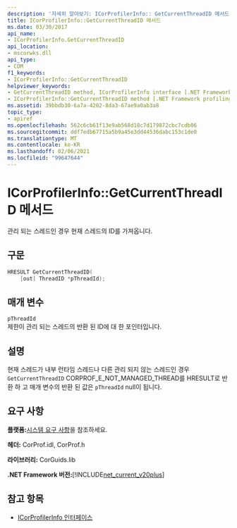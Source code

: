 ```yaml
---
description: '자세히 알아보기: ICorProfilerInfo:: GetCurrentThreadID 메서드'
title: ICorProfilerInfo::GetCurrentThreadID 메서드
ms.date: 03/30/2017
api_name:
- ICorProfilerInfo.GetCurrentThreadID
api_location:
- mscorwks.dll
api_type:
- COM
f1_keywords:
- ICorProfilerInfo::GetCurrentThreadID
helpviewer_keywords:
- GetCurrentThreadID method, ICorProfilerInfo interface [.NET Framework profiling]
- ICorProfilerInfo::GetCurrentThreadID method [.NET Framework profiling]
ms.assetid: 39bbdb30-6a7a-4202-8da3-67ae9a0ab3a8
topic_type:
- apiref
ms.openlocfilehash: 562c6cb61f13e9ab568d18c7d179872cbc7cdb06
ms.sourcegitcommit: ddf7edb67715a5b9a45e3dd44536dabc153c1de0
ms.translationtype: MT
ms.contentlocale: ko-KR
ms.lasthandoff: 02/06/2021
ms.locfileid: "99647644"
---
```

# <a name="icorprofilerinfogetcurrentthreadid-method"></a>ICorProfilerInfo::GetCurrentThreadID 메서드

관리 되는 스레드인 경우 현재 스레드의 ID를 가져옵니다.  
  
## <a name="syntax"></a>구문  
  
```cpp  
HRESULT GetCurrentThreadID(  
    [out] ThreadID *pThreadId);  
```  
  
## <a name="parameters"></a>매개 변수  

 `pThreadId`  
 제한이 관리 되는 스레드의 반환 된 ID에 대 한 포인터입니다.  
  
## <a name="remarks"></a>설명  

 현재 스레드가 내부 런타임 스레드나 다른 관리 되지 않는 스레드인 경우 `GetCurrentThreadID` CORPROF_E_NOT_MANAGED_THREAD를 HRESULT로 반환 하 고 매개 변수의 반환 된 값은 `pThreadId` null이 됩니다.  
  
## <a name="requirements"></a>요구 사항  

 **플랫폼:**[시스템 요구 사항](../../get-started/system-requirements.md)을 참조하세요.  
  
 **헤더:** CorProf.idl, CorProf.h  
  
 **라이브러리:** CorGuids.lib  
  
 **.NET Framework 버전:**[!INCLUDE[net_current_v20plus](../../../../includes/net-current-v20plus-md.md)]  
  
## <a name="see-also"></a>참고 항목

- [ICorProfilerInfo 인터페이스](icorprofilerinfo-interface.md)
